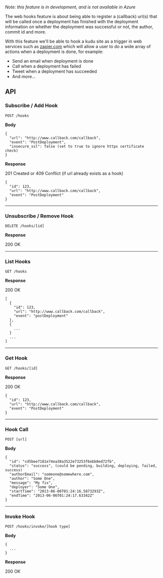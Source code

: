 _Note: this feature is in development, and is not available in Azure_

The web hooks feature is about being able to register a (callback) url(s) that will be called once a deployment has finished with the deployment information on whether the deployment was successful or not, the author, commit id and more.

With this feature we'll be able to hook a kudu site as a trigger in web services such as [zapier.com](https://zapier.com) which will allow a user to do a wide array of actions when a deployment is done, for example:
- Send an email when deployment is done
- Call when a deployment has failed
- Tweet when a deployment has succeeded
- And more...

## API ##

### Subscribe / Add Hook ###

    POST /hooks

**Body**

```
{
  "url": "http://www.callback.com/callback",
  "event": "PostDeployment",
  "insecure_ssl": false (set to true to ignore https certificate check)
}
```

**Response**

201 Created or 409 Conflict (if url already exists as a hook)

```
{
  "id": 123,
  "url": "http://www.callback.com/callback",
  "event": "PostDeployment"
}
```

***

### Unsubscribe / Remove Hook ###

    DELETE /hooks/[id]

**Response**

200 OK

***

### List Hooks ###

    GET /hooks

**Response**

200 OK

```
[
  {
    "id": 123,
    "url": "http://www.callback.com/callback",
    "event": "postDeployment"
  },
  {
    ...
  }
  ...
]
```

***

### Get Hook ###

    GET /hooks/[id]

**Response**

200 OK

```
{
  "id": 123,
  "url": "http://www.callback.com/callback",
  "event": "PostDeployment"
}
```

***

### Hook Call ###

    POST [url]

**Body**

```
{
  "id": "cd5bee7181e74ea38a3522e73253f6ebb8ed72fb",
  "status": "success", (could be pending, building, deploying, failed, success)
  "authorEmail": "someone@somewhere.com",
  "author": "Some One",
  "message": "My fix",
  "deployer": "Some One",
  "startTime": "2013-06-06T01:24:16.5873293Z",
  "endTime": "2013-06-06T01:24:17.63342Z"
}
```

***

### Invoke Hook ###

    POST /hooks/invoke/[hook type]

**Body**

```
{
  ...
}
```

**Response**

200 OK
